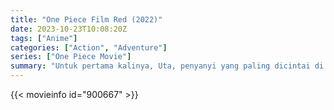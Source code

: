 ```yaml
---
title: "One Piece Film Red (2022)"
date: 2023-10-23T10:08:20Z
tags: ["Anime"]
categories: ["Action", "Adventure"]
series: ["One Piece Movie"]
summary: "Untuk pertama kalinya, Uta, penyanyi yang paling dicintai di dunia, akan mengungkapkan dirinya kepada dunia melalui konser langsung. Suara yang ditunggu-tunggu seluruh dunia akan segera bergema."
---
```


<mux-player stream-type="on-demand"
src="https://kp3d-my.sharepoint.com/personal/ryoo_kp3d_onmicrosoft_com/_layouts/15/download.aspx?share=ERe9nACFT5JNjECbcKJtoKMBQdl-KKCrG70hhGsslwgaDg" prefer-playback="mse" controls>

</mux-player>


{{< movieinfo id="900667" >}}

<script src="https://cdn.jsdelivr.net/npm/@mux/mux-player"></script>

 <script type="application/ld+json ">
{
"@context": "https://schema.org/",
"@type": "VideoObject",
"name": "One Piece Film Red (2022)",
"contentUrl": "https://stream.mux.com/MpI1c00WPYZK01EQwWW4F02B2HxzByRKLv6jW024ob31InE.m3u8",
"thumbnailUrl": "https://www.themoviedb.org/t/p/original/3EBoeZr9z6k905ONB7vWo5WuHeV.jpg?width=314&fit_mode=preserve&time=25",
"uploadDate": "2023-10-23T10:08:20Z",
}

</script>